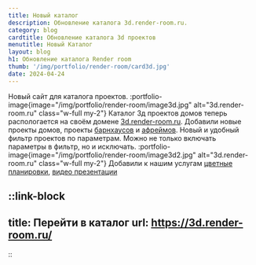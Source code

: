 ```yaml
---
title: Новый каталог
description: Обновление каталога 3d.render-room.ru.
category: blog
cardtitle: Обновление каталога 3d проектов
menutitle: Новый Каталог
layout: blog
h1: Обновление каталога Render room
thumb: '/img/portfolio/render-room/card3d.jpg'
date: 2024-04-24
---
```

Новый сайт для каталога проектов.
:portfolio-image{image="/img/portfolio/render-room/image3d.jpg" alt="3d.render-room.ru" class="w-full my-2"}
Каталог 3д проектов домов теперь распологается на своём домене [3d.render-room.ru](https://3d.render-room.ru/).
Добавили новые проекты домов, проекты [барнхаусов](https://3d.render-room.ru/barnhouse/) и [афреймов](https://3d.render-room.ru/a-frame/).
Новый и удобный фильтр проектов по параметрам. Можно не только включать параметры в фильтр, но и исключать.
:portfolio-image{image="/img/portfolio/render-room/image3d2.jpg" alt="3d.render-room.ru" class="w-full my-2"}
Добавили к нашим услугам [цветные планировки](https://3d.render-room.ru/dop/plan-color), [видео презентации](https://3d.render-room.ru/dop/video-animacziya)

::link-block
---
title: Перейти в каталог
url: https://3d.render-room.ru/
---
::